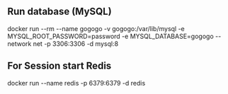 ## Run database (MySQL)
docker run --rm --name gogogo -v gogogo:/var/lib/mysql -e MYSQL_ROOT_PASSWORD=password -e MYSQL_DATABASE=gogogo --network net -p 3306:3306 -d mysql:8

## For Session start Redis
docker run --name redis -p 6379:6379 -d redis